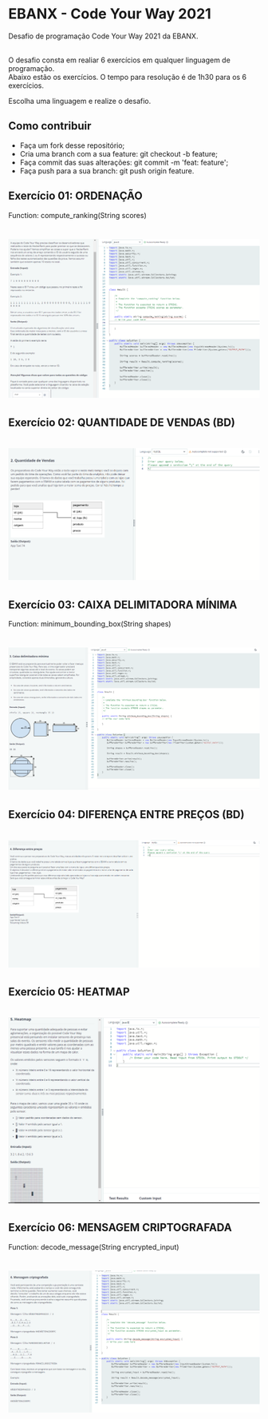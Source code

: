 # EBANX - Code Your Way 2021

Desafio de programação Code Your Way 2021 da EBANX. <BR><BR>

O desafio consta em realiar 6 exercícios em qualquer linguagem de programação. <br>
Abaixo estão os exercícios. O tempo para resolução é de 1h30 para os 6 exercícios.<BR>

Escolha uma linguagem e realize o desafio.

## Como contribuir

- Faça um fork desse repositório;
- Cria uma branch com a sua feature: git checkout -b feature;
- Faça commit das suas alterações: git commit -m 'feat: feature';
- Faça push para a sua branch: git push origin feature.

## Exercício 01: ORDENAÇÃO

Function: compute_ranking(String scores)<br>

<h1 align="center">
    <img alt="Ex1" title="#ex1" src="https://github.com/carlosjunior1983/CodeYourWay-EBANX/blob/master/img/1.PNG"  /><br>
</h1>

## Exercício 02: QUANTIDADE DE VENDAS (BD)

<h1 align="center">
    <img alt="Ex2" title="#ex1" src="https://github.com/carlosjunior1983/CodeYourWay-EBANX/blob/master/img/2.PNG"  /><br>
</h1>

## Exercício 03: CAIXA DELIMITADORA MÍNIMA

Function: minimum_bounding_box(String shapes) <br>

<h1 align="center">
    <img alt="Ex3" title="#ex1" src="https://github.com/carlosjunior1983/CodeYourWay-EBANX/blob/master/img/3.PNG"  /><br>
</h1>

## Exercício 04: DIFERENÇA ENTRE PREÇOS (BD)

<h1 align="center">
    <img alt="Ex4" title="#ex1" src="https://github.com/carlosjunior1983/CodeYourWay-EBANX/blob/master/img/4.PNG"  /><br>
</h1>

## Exercício 05: HEATMAP

<h1 align="center">
    <img alt="Ex5" title="#ex1" src="https://github.com/carlosjunior1983/CodeYourWay-EBANX/blob/master/img/5.PNG"  /><br>
</h1>

## Exercício 06: MENSAGEM CRIPTOGRAFADA

Function: decode_message(String encrypted_input) <br>

<h1 align="center">
    <img alt="Ex6" title="#ex1" src="https://github.com/carlosjunior1983/CodeYourWay-EBANX/blob/master/img/6.PNG"  /><br>
</h1>
